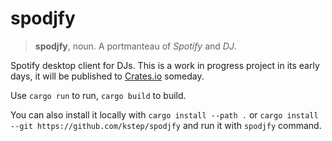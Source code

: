 # spodjfy

> **spodjfy**, noun. A portmanteau of *Spotify* and *DJ*.

Spotify desktop client for DJs. This is a work in progress project in its early days, it will be published to [Crates.io](https://crates.io) someday.

Use `cargo run` to run, `cargo build` to build.

You can also install it locally with `cargo install --path .` or `cargo install --git https://github.com/kstep/spodjfy` and run it with `spodjfy` command.
